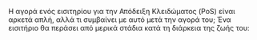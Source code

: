Η αγορά ενός εισιτηρίου για την Απόδειξη Κλειδώματος (PoS) είναι αρκετά απλή, αλλά τι συμβαίνει με αυτό μετά την αγορά του; Ένα εισιτήριο θα περάσει από μερικά στάδια κατά τη διάρκεια της ζωής του:
